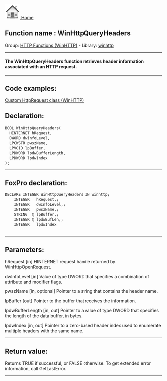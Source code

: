 [<img src="../../images/home.png"> Home ](https://github.com/VFPX/Win32API)  

## Function name : WinHttpQueryHeaders
Group: [HTTP Functions (WinHTTP)](../../functions_group.md#HTTP_Functions_(WinHTTP))  -  Library: [winhttp](../../libraries.md#winhttp)  
***  


#### The WinHttpQueryHeaders function retrieves header information associated with an HTTP request.
***  


## Code examples:
[Custom HttpRequest class (WinHTTP)](../../samples/sample_397.md)  

## Declaration:
```foxpro  
BOOL WinHttpQueryHeaders(
  HINTERNET hRequest,
  DWORD dwInfoLevel,
  LPCWSTR pwszName,
  LPVOID lpBuffer,
  LPDWORD lpdwBufferLength,
  LPDWORD lpdwIndex
);  
```  
***  


## FoxPro declaration:
```foxpro  
DECLARE INTEGER WinHttpQueryHeaders IN winhttp;
	INTEGER   hRequest,;
	INTEGER   dwInfoLevel,;
	INTEGER   pwszName,;
	STRING  @ lpBuffer,;
	INTEGER @ lpdwBufLen,;
	INTEGER   lpdwIndex
  
```  
***  


## Parameters:
hRequest 
[in] HINTERNET request handle returned by WinHttpOpenRequest.

dwInfoLevel 
[in] Value of type DWORD that specifies a combination of attribute and modifier flags.

pwszName 
[in, optional] Pointer to a string that contains the header name. 

lpBuffer 
[out] Pointer to the buffer that receives the information. 

lpdwBufferLength 
[in, out] Pointer to a value of type DWORD that specifies the length of the data buffer, in bytes.

lpdwIndex 
[in, out] Pointer to a zero-based header index used to enumerate multiple headers with the same name.  
***  


## Return value:
Returns TRUE if successful, or FALSE otherwise. To get extended error information, call GetLastError.  
***  

